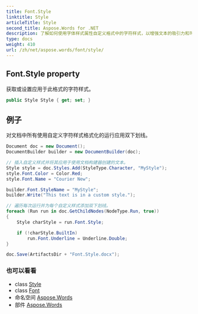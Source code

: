 ```yaml
---
title: Font.Style
linktitle: Style
articleTitle: Style
second_title: Aspose.Words for .NET
description: 了解如何使用字体样式属性自定义格式中的字符样式，以增强文本的吸引力和可读性。
type: docs
weight: 410
url: /zh/net/aspose.words/font/style/
---
```

## Font.Style property

获取或设置应用于此格式的字符样式。

```csharp
public Style Style { get; set; }
```

## 例子

对文档中所有使用自定义字符样式格式化的运行应用双下划线。

```csharp
Document doc = new Document();
DocumentBuilder builder = new DocumentBuilder(doc);

// 插入自定义样式并将其应用于使用文档构建器创建的文本。
Style style = doc.Styles.Add(StyleType.Character, "MyStyle");
style.Font.Color = Color.Red;
style.Font.Name = "Courier New";

builder.Font.StyleName = "MyStyle";
builder.Write("This text is in a custom style.");

// 遍历每次运行并为每个自定义样式添加双下划线。
foreach (Run run in doc.GetChildNodes(NodeType.Run, true))
{
    Style charStyle = run.Font.Style;

    if (!charStyle.BuiltIn)
        run.Font.Underline = Underline.Double;
}

doc.Save(ArtifactsDir + "Font.Style.docx");
```

### 也可以看看

* class [Style](../../style/)
* class [Font](../)
* 命名空间 [Aspose.Words](../../../aspose.words/)
* 部件 [Aspose.Words](../../../)
